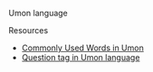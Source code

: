 Umon language

Resources

* [Commonly Used Words in Umon](https://www.youtube.com/watch?v=evzVVMH1RoU)
* [Question tag in Umon language](https://www.youtube.com/watch?v=uxpJXwhhi0o)


